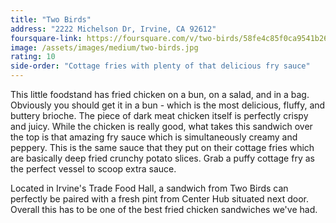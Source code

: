 ```yaml
---
title: "Two Birds"
address: "2222 Michelson Dr, Irvine, CA 92612"
foursquare-link: https://foursquare.com/v/two-birds/58fe4c85f0ca9541b26892f9
image: /assets/images/medium/two-birds.jpg
rating: 10
side-order: "Cottage fries with plenty of that delicious fry sauce"
---
```


This little foodstand has fried chicken on a bun, on a salad, and in a bag.
Obviously you should get it in a bun - which is the most delicious, fluffy, and
buttery brioche. The piece of dark meat chicken itself is perfectly crispy and
juicy. While the chicken is really good, what takes this sandwich over the top
is that amazing fry sauce which is simultaneously creamy and peppery. This is
the same sauce that they put on their cottage fries which are basically deep
fried crunchy potato slices. Grab a puffy cottage fry as the perfect vessel to
scoop extra sauce.

Located in Irvine's Trade Food Hall, a sandwich from Two Birds can perfectly be
paired with a fresh pint from Center Hub situated next door. Overall this has to
be one of the best fried chicken sandwiches we've had.
